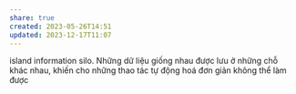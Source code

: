 ```yaml
---
share: true
created: 2023-05-26T14:51
updated: 2023-12-17T11:07
---
```


island information silo. Những dữ liệu giống nhau được lưu ở những chỗ khác nhau, khiến cho những thao tác tự động hoá đơn giản không thể làm được
